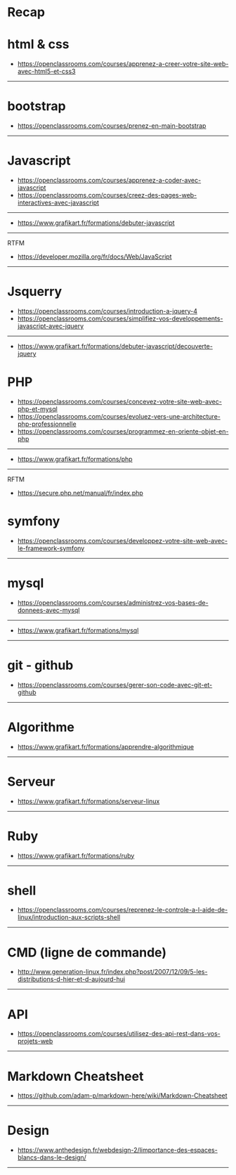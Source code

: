 # Recap

html & css
===
* https://openclassrooms.com/courses/apprenez-a-creer-votre-site-web-avec-html5-et-css3

------------

bootstrap
===
* https://openclassrooms.com/courses/prenez-en-main-bootstrap

------------

Javascript
===
* https://openclassrooms.com/courses/apprenez-a-coder-avec-javascript
* https://openclassrooms.com/courses/creez-des-pages-web-interactives-avec-javascript

------------

* https://www.grafikart.fr/formations/debuter-javascript

------------

RTFM
* https://developer.mozilla.org/fr/docs/Web/JavaScript

------------

Jsquerry
===
* https://openclassrooms.com/courses/introduction-a-jquery-4
* https://openclassrooms.com/courses/simplifiez-vos-developpements-javascript-avec-jquery

------------

* https://www.grafikart.fr/formations/debuter-javascript/decouverte-jquery

PHP
===
* https://openclassrooms.com/courses/concevez-votre-site-web-avec-php-et-mysql
* https://openclassrooms.com/courses/evoluez-vers-une-architecture-php-professionnelle
* https://openclassrooms.com/courses/programmez-en-oriente-objet-en-php

------------

* https://www.grafikart.fr/formations/php


------------
RFTM
* https://secure.php.net/manual/fr/index.php


symfony
===
* https://openclassrooms.com/courses/developpez-votre-site-web-avec-le-framework-symfony

------------

mysql
===
* https://openclassrooms.com/courses/administrez-vos-bases-de-donnees-avec-mysql

------------

* https://www.grafikart.fr/formations/mysql

------------

git - github
===
* https://openclassrooms.com/courses/gerer-son-code-avec-git-et-github

------------

Algorithme
===

* https://www.grafikart.fr/formations/apprendre-algorithmique

------------

Serveur
===

* https://www.grafikart.fr/formations/serveur-linux

------------

Ruby 
===

* https://www.grafikart.fr/formations/ruby

------------

shell
===

* https://openclassrooms.com/courses/reprenez-le-controle-a-l-aide-de-linux/introduction-aux-scripts-shell

------------

CMD (ligne de commande)
===

* http://www.generation-linux.fr/index.php?post/2007/12/09/5-les-distributions-d-hier-et-d-aujourd-hui

------------

API
===

* https://openclassrooms.com/courses/utilisez-des-api-rest-dans-vos-projets-web

------------

Markdown Cheatsheet
===

* https://github.com/adam-p/markdown-here/wiki/Markdown-Cheatsheet

------------


Design
===
* https://www.anthedesign.fr/webdesign-2/limportance-des-espaces-blancs-dans-le-design/

------------